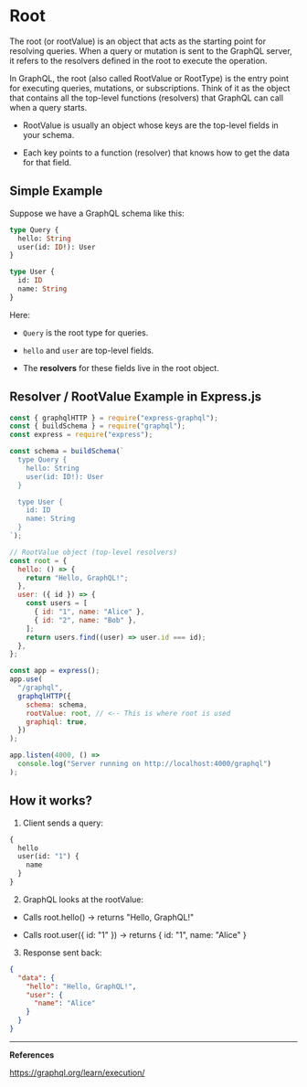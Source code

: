 # Root

The root (or rootValue) is an object that acts as the starting point for resolving queries. When a query or mutation is sent to the GraphQL server, it refers to the resolvers defined in the root to execute the operation.

In GraphQL, the root (also called RootValue or RootType) is the entry point for executing queries, mutations, or subscriptions. Think of it as the object that contains all the top-level functions (resolvers) that GraphQL can call when a query starts.

- RootValue is usually an object whose keys are the top-level fields in your schema.

- Each key points to a function (resolver) that knows how to get the data for that field.

## Simple Example

Suppose we have a GraphQL schema like this:

```graphql
type Query {
  hello: String
  user(id: ID!): User
}

type User {
  id: ID
  name: String
}
```

Here:

- `Query` is the root type for queries.

- `hello` and `user` are top-level fields.

- The **resolvers** for these fields live in the root object.

## Resolver / RootValue Example in Express.js

```javascript
const { graphqlHTTP } = require("express-graphql");
const { buildSchema } = require("graphql");
const express = require("express");

const schema = buildSchema(`
  type Query {
    hello: String
    user(id: ID!): User
  }

  type User {
    id: ID
    name: String
  }
`);

// RootValue object (top-level resolvers)
const root = {
  hello: () => {
    return "Hello, GraphQL!";
  },
  user: ({ id }) => {
    const users = [
      { id: "1", name: "Alice" },
      { id: "2", name: "Bob" },
    ];
    return users.find((user) => user.id === id);
  },
};

const app = express();
app.use(
  "/graphql",
  graphqlHTTP({
    schema: schema,
    rootValue: root, // <-- This is where root is used
    graphiql: true,
  })
);

app.listen(4000, () =>
  console.log("Server running on http://localhost:4000/graphql")
);
```

## How it works?

1. Client sends a query:

```graphql
{
  hello
  user(id: "1") {
    name
  }
}
```
2. GraphQL looks at the rootValue:

- Calls root.hello() → returns "Hello, GraphQL!"

- Calls root.user({ id: "1" }) → returns { id: "1", name: "Alice" }

3. Response sent back:

```json
{
  "data": {
    "hello": "Hello, GraphQL!",
    "user": {
      "name": "Alice"
    }
  }
}
```

---

**References**

https://graphql.org/learn/execution/
